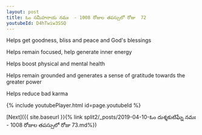 ```yaml
---
layout: post
title: ఓం సమీహనాయ నమః  - 1008 రోజుల తపస్సులో రోజు  72
youtubeId: D4hTwiw3SSQ
---
```

 
 
Helps get goodness, bliss and peace and God's blessings
 
Helps remain focused, help generate inner energy 
 
Helps boost physical and mental health 
 
Helps remain grounded and generates a sense of gratitude towards the greater power 
 
Helps reduce bad karma
 
 
 
 


{% include youtubePlayer.html id=page.youtubeId %}
 
[Next]({{ site.baseurl }}{% link  split2/_posts/2019-04-10-ఓం దుశ్శకుటిఘ్నే నమః  - 1008 రోజుల తపస్సులో రోజు  73.md%})
 
